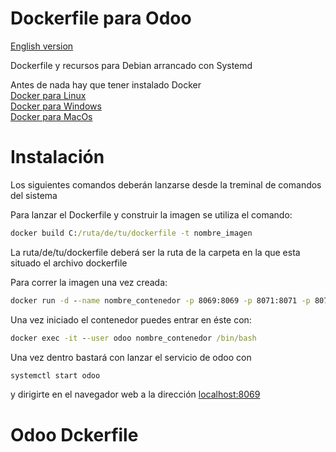 # Dockerfile para Odoo

[English version](https://github.com/Erojase/odoo-dockerfile/blob/main/README.md#L40)

Dockerfile y recursos para Debian arrancado con Systemd

Antes de nada hay que tener instalado Docker  
[Docker para Linux](https://docs.docker.com/engine/install/ubuntu/)  
[Docker para Windows](https://docs.docker.com/docker-for-windows/install/)  
[Docker para MacOs](https://docs.docker.com/docker-for-mac/install/)  
  
# Instalación 
Los siguientes comandos deberán lanzarse desde la treminal de comandos del sistema
 
Para lanzar el Dockerfile y construir la imagen se utiliza el comando:  
```cmd
docker build C:/ruta/de/tu/dockerfile -t nombre_imagen
```  
 La ruta/de/tu/dockerfile deberá ser la ruta de la carpeta en la que esta situado el archivo dockerfile
  

Para correr la imagen una vez creada:  
```cmd
docker run -d --name nombre_contenedor -p 8069:8069 -p 8071:8071 -p 8072:8072 --tmpfs /tmp --tmpfs /run --tmpfs /run/lock -v /sys/fs/cgroup:/sys/fs/cgroup:ro nombre_imagen
```

Una vez iniciado el contenedor puedes entrar en éste con:  
```cmd
docker exec -it --user odoo nombre_contenedor /bin/bash
```
  
  Una vez dentro bastará con lanzar el servicio de odoo con  
  ```bash
  systemctl start odoo
  ```  
  y dirigirte en el navegador web a la dirección [localhost:8069](http://localhost:8069/)
  


# Odoo Dckerfile
